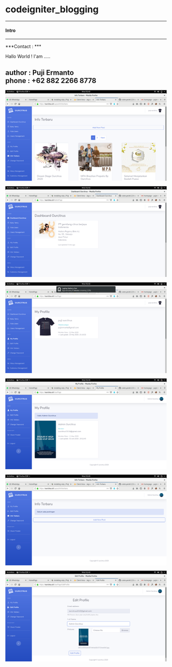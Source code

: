# codeigniter_blogging  

---------------------------------------------------------------------------------------------------------------------------------------------  
#### Intro  
----------------------------------------------------------------------------------------------------------------------------------------------

***Contact : ***  

Hallo World ! I'am .....

author : **Puji Ermanto**  
phone  : **+62 882 2266 8778**  
----------------------------------------------------------------------------------------------------------------------------------------------


 [![Puji Ermanto Profile Site](https://github.com/codesyariah122/codeigniter_blogging/blob/master/s1.png)](https://ourcitrs.id/auth/)  

 [![Puji Ermanto Profile Site](https://github.com/codesyariah122/codeigniter_blogging/blob/master/s2.png)](https://ourcitrs.id/auth/)  

 [![Puji Ermanto Profile Site](https://github.com/codesyariah122/codeigniter_blogging/blob/master/s3.png)](https://ourcitrs.id/auth/)  

 [![Puji Ermanto Profile Site](https://github.com/codesyariah122/codeigniter_blogging/blob/master/s4.png)](https://ourcitrs.id/auth/)  

 [![Puji Ermanto Profile Site](https://github.com/codesyariah122/codeigniter_blogging/blob/master/s5.png)](https://ourcitrs.id/auth/)  

 [![Puji Ermanto Profile Site](https://github.com/codesyariah122/codeigniter_blogging/blob/master/s6.png)](https://ourcitrs.id/auth/)  

